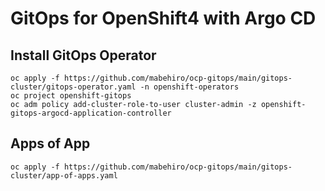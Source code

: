 # GitOps for OpenShift4 with Argo CD 


## Install GitOps Operator

~~~
oc apply -f https://github.com/mabehiro/ocp-gitops/main/gitops-cluster/gitops-operator.yaml -n openshift-operators
oc project openshift-gitops
oc adm policy add-cluster-role-to-user cluster-admin -z openshift-gitops-argocd-application-controller
~~~


## Apps of App

~~~
oc apply -f https://github.com/mabehiro/ocp-gitops/main/gitops-cluster/app-of-apps.yaml
~~~
